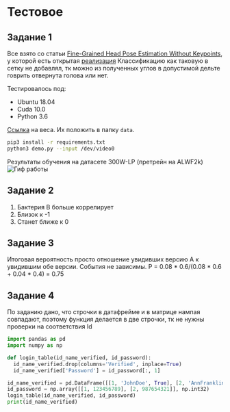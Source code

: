 # Тестовое

## Задание 1
Все взято со статьи [Fine-Grained Head Pose Estimation Without Keypoints](https://arxiv.org/abs/1710.00925), у которой есть открытая [реализация](https://github.com/natanielruiz/deep-head-pose)
Классификацию как таковую в сетку не добавлял, тк можно из полученных углов в допустимой дельте говрить отвернута голова или нет.

Тестировалось под:
- Ubuntu 18.04
- Cuda 10.0
- Python 3.6

[Ссылка](https://drive.google.com/file/d/13Uy1IlB_XSg6MYdT-83vZaed-pCfEPxo/view?usp=sharing) на веса. Их положить в папку `data`.

```sh
pip3 install -r requirements.txt
python3 demo.py --input /dev/video0
```
Результаты обучения на датасете 300W-LP (претрейн на ALWF2k)
![Гиф работы](https://github.com/ObJloMoB/skytrack_ds/blob/master/data/res.gif)

## Задание 2
1. Бактерия B больше коррелирует
2. Близок к -1
3. Станет ближе к 0

## Задание 3
Итоговая вероятность просто отношение увидивших версию А к увидившим обе версии. События не зависимы.
P = 0.08 * 0.6/(0.08 * 0.6 + 0.04 * 0.4) = 0.75

## Задание 4
По заданию дано, что строчки в датафрейме и в матрице нампая совпадают, поэтому функция делается в две строчки, тк не нужны проверки на соответствия Id
```python
import pandas as pd
import numpy as np

def login_table(id_name_verified, id_password): 
  id_name_verified.drop(columns='Verified', inplace=True)
  id_name_verified['Password'] = id_password[:, 1]

id_name_verified = pd.DataFrame([[1, 'JohnDoe', True], [2, 'AnnFranklin', True]], columns=['Id', 'Login', 'Verified'])
id_password = np.array([[1, 123456789], [2, 987654321]], np.int32)
login_table(id_name_verified, id_password)
print(id_name_verified)
```
